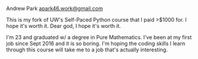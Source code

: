Andrew Park
apark46.work@gmail.com

This is my fork of UW's Self-Paced Python course that I paid >$1000 for.
I hope it's worth it. Dear god, I hope it's worth it.

I'm 23 and graduated w/ a degree in Pure Mathematics.
I've been at my first job since Sept 2016 and it is so boring. I'm hoping the coding skills I learn through this course will take me to a job that's actually interesting.